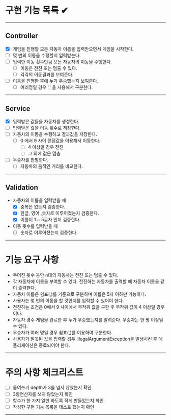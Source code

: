 # 구현 기능 목록 ✔

---

## Controller 

- [x] 게임을 진행할 모든 자동차 이름을 입력받으면서 게임을 시작한다.
- [ ] 몇 번의 이동을 수행할지 입력받는다.
- [ ] 입력한 이동 횟수만큼 모든 자동차의 이동을 수행한다.
    - [ ] 이동은 전진 또는 멈출 수 있다.
    - [ ] 각각의 이동결과를 보여준다.
- [ ] 이동을 진행한 후에 누가 우승했는지 보여준다.
    - [ ] 여러명일 경우 ',' 을 사용해서 구분한다.

---

## Service 

- [x] 입력받은 값들을 자동차를 생성한다.
- [ ] 입력받은 값을 이동 횟수로 저장한다.
- [ ] 자동차의 이동을 수행하고 결과값을 저장한다.
    - [ ] 0 에서 9 사이 랜덤값을 이용해서 이동한다.
        - [ ] 4 이상일 경우 전진
        - [ ] 그 외에 값은 멈춤
- [ ] 우승자를 판별한다.
    - [ ] 자동차의 움직인 거리를 비교한다.

---

## Validation 

- 자동차의 이름을 입력받을 때
    - [x] 중복은 없는지 검증한다.
    - [x] 한글, 영어 ,숫자로 이루어졌는지 검증한다.
    - [x] 이름이 1 ~ 5글자 인지 검증한다.
- 이동 횟수를 입력받을 때
    - [ ] 숫자로 이루어졌는지 검증한다.

---

# 기능 요구 사항

- 주어진 횟수 동안 n대의 자동차는 전진 또는 멈출 수 있다.
- 각 자동차에 이름을 부여할 수 있다. 전진하는 자동차를 출력할 때 자동차 이름을 같이 출력한다.
- 자동차 이름은 쉼표(,)를 기준으로 구분하며 이름은 5자 이하만 가능하다.
- 사용자는 몇 번의 이동을 할 것인지를 입력할 수 있어야 한다.
- 전진하는 조건은 0에서 9 사이에서 무작위 값을 구한 후 무작위 값이 4 이상일 경우이다.
- 자동차 경주 게임을 완료한 후 누가 우승했는지를 알려준다. 우승자는 한 명 이상일 수 있다.
- 우승자가 여러 명일 경우 쉼표(,)를 이용하여 구분한다.
- 사용자가 잘못된 값을 입력할 경우 IllegalArgumentException을 발생시킨 후 애플리케이션은 종료되어야 한다.

---

# 주의 사항 체크리스트

- [ ] 들여쓰기 depth가 3을 넘지 않았는지 확인
- [ ] 3항연산자를 쓰지 않았는지 확인
- [ ] 함수가 한 가지 일만 하도록 작게 만들었는지 화인
- [ ] 작성한 구현 기능 목록을 테스트 했는지 확인

---